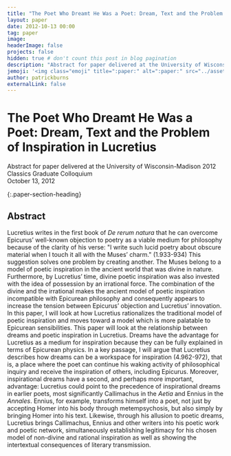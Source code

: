 ```yaml
---
title: "The Poet Who Dreamt He Was a Poet: Dream, Text and the Problem of Inspiration in Lucretius"
layout: paper
date: 2012-10-13 00:00
tag: paper
image: 
headerImage: false
projects: false
hidden: true # don't count this post in blog pagination
description: "Abstract for paper delivered at the University of Wisconsin-Madison 2012 Classics Graduate Colloquium."
jemoji: '<img class="emoji" title=":paper:" alt=":paper:" src="../assets/images/paper-icon.png" height="20" width="20" align="absmiddle">'
author: patrickburns
externalLink: false
---
```


# The Poet Who Dreamt He Was a Poet: Dream, Text and the Problem of Inspiration in Lucretius
Abstract for paper delivered at the University of Wisconsin-Madison 2012 Classics Graduate Colloquium   
October 13, 2012  

{:.paper-section-heading}
## Abstract 
Lucretius writes in the first book of *De rerum natura* that he can overcome Epicurus’ well-known objection to poetry as a viable medium for philosophy because of the clarity of his verse: "I write such lucid poetry about obscure material when I touch it all with the Muses’ charm." (1.933-934) This suggestion solves one problem by creating another. The Muses belong to a model of poetic inspiration in the ancient world that was divine in nature. Furthermore, by Lucretius’ time, divine poetic inspiration was also invested with the idea of possession by an irrational force. The combination of the divine and the irrational makes the ancient model of poetic inspiration incompatible with Epicurean philosophy and consequently appears to increase the tension between Epicurus’ objection and Lucretius’ innovation. In this paper, I will look at how Lucretius rationalizes the traditional model of poetic inspiration and moves toward a model which is more palatable to Epicurean sensibilities. This paper will look at the relationship between dreams and poetic inspiration in Lucretius. Dreams have the advantage for Lucretius as a medium for inspiration because they can be fully explained in terms of Epicurean physics. In a key passage, I will argue that Lucretius describes how dreams can be a workspace for inspiration (4.962-972), that is, a place where the poet can continue his waking activity of philosophical inquiry and receive the inspiration of others, including Epicurus. Moreover, inspirational dreams have a second, and perhaps more important, advantage: Lucretius could point to the precedence of inspirational dreams in earlier poets, most significantly Callimachus in the *Aetia* and Ennius in the *Annales*. Ennius, for example, transforms himself into a poet, not just by accepting Homer into his body through metempsychosis, but also simply by bringing Homer into his text. Likewise, through his allusion to poetic dreams, Lucretius brings Callimachus, Ennius and other writers into his poetic work and poetic network, simultaneously establishing legitimacy for his chosen model of non-divine and rational inspiration as well as showing the intertextual consequences of literary transmission.

